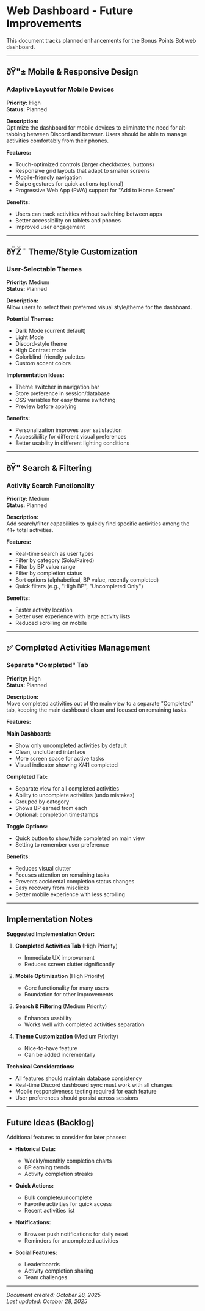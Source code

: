 # Web Dashboard - Future Improvements

This document tracks planned enhancements for the Bonus Points Bot web dashboard.

---

## ðŸ"± Mobile & Responsive Design

### Adaptive Layout for Mobile Devices
**Priority:** High  
**Status:** Planned

**Description:**  
Optimize the dashboard for mobile devices to eliminate the need for alt-tabbing between Discord and browser. Users should be able to manage activities comfortably from their phones.

**Features:**
- Touch-optimized controls (larger checkboxes, buttons)
- Responsive grid layouts that adapt to smaller screens
- Mobile-friendly navigation
- Swipe gestures for quick actions (optional)
- Progressive Web App (PWA) support for "Add to Home Screen"

**Benefits:**
- Users can track activities without switching between apps
- Better accessibility on tablets and phones
- Improved user engagement

---

## ðŸŽ¨ Theme/Style Customization

### User-Selectable Themes
**Priority:** Medium  
**Status:** Planned

**Description:**  
Allow users to select their preferred visual style/theme for the dashboard.

**Potential Themes:**
- Dark Mode (current default)
- Light Mode
- Discord-style theme
- High Contrast mode
- Colorblind-friendly palettes
- Custom accent colors

**Implementation Ideas:**
- Theme switcher in navigation bar
- Store preference in session/database
- CSS variables for easy theme switching
- Preview before applying

**Benefits:**
- Personalization improves user satisfaction
- Accessibility for different visual preferences
- Better usability in different lighting conditions

---

## ðŸ" Search & Filtering

### Activity Search Functionality
**Priority:** Medium  
**Status:** Planned

**Description:**  
Add search/filter capabilities to quickly find specific activities among the 41+ total activities.

**Features:**
- Real-time search as user types
- Filter by category (Solo/Paired)
- Filter by BP value range
- Filter by completion status
- Sort options (alphabetical, BP value, recently completed)
- Quick filters (e.g., "High BP", "Uncompleted Only")

**Benefits:**
- Faster activity location
- Better user experience with large activity lists
- Reduced scrolling on mobile

---

## ✅ Completed Activities Management

### Separate "Completed" Tab
**Priority:** High  
**Status:** Planned

**Description:**  
Move completed activities out of the main view to a separate "Completed" tab, keeping the main dashboard clean and focused on remaining tasks.

**Features:**

**Main Dashboard:**
- Show only uncompleted activities by default
- Clean, uncluttered interface
- More screen space for active tasks
- Visual indicator showing X/41 completed

**Completed Tab:**
- Separate view for all completed activities
- Ability to uncomplete activities (undo mistakes)
- Grouped by category
- Shows BP earned from each
- Optional: completion timestamps

**Toggle Options:**
- Quick button to show/hide completed on main view
- Setting to remember user preference

**Benefits:**
- Reduces visual clutter
- Focuses attention on remaining tasks
- Prevents accidental completion status changes
- Easy recovery from misclicks
- Better mobile experience with less scrolling

---

## Implementation Notes

**Suggested Implementation Order:**
1. **Completed Activities Tab** (High Priority)
   - Immediate UX improvement
   - Reduces screen clutter significantly

2. **Mobile Optimization** (High Priority)
   - Core functionality for many users
   - Foundation for other improvements

3. **Search & Filtering** (Medium Priority)
   - Enhances usability
   - Works well with completed activities separation

4. **Theme Customization** (Medium Priority)
   - Nice-to-have feature
   - Can be added incrementally

**Technical Considerations:**
- All features should maintain database consistency
- Real-time Discord dashboard sync must work with all changes
- Mobile responsiveness testing required for each feature
- User preferences should persist across sessions

---

## Future Ideas (Backlog)

Additional features to consider for later phases:

- **Historical Data:**
  - Weekly/monthly completion charts
  - BP earning trends
  - Activity completion streaks

- **Quick Actions:**
  - Bulk complete/uncomplete
  - Favorite activities for quick access
  - Recent activities list

- **Notifications:**
  - Browser push notifications for daily reset
  - Reminders for uncompleted activities

- **Social Features:**
  - Leaderboards
  - Activity completion sharing
  - Team challenges

---

*Document created: October 28, 2025*  
*Last updated: October 28, 2025*
